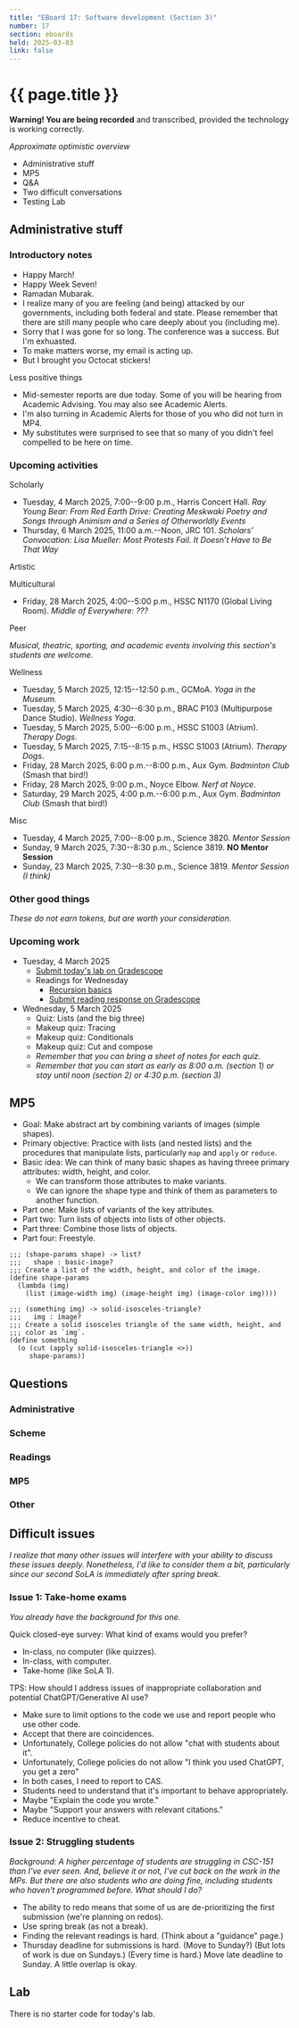 ```yaml
---
title: "EBoard 17: Software development (Section 3)"
number: 17
section: eboards
held: 2025-03-03
link: false
---
```

# {{ page.title }}

**Warning! You are being recorded** and transcribed, provided the technology
is working correctly.

_Approximate optimistic overview_

* Administrative stuff
* MP5
* Q&A
* Two difficult conversations
* Testing Lab

Administrative stuff
--------------------

### Introductory notes

* Happy March!
* Happy Week Seven!
* Ramadan Mubarak.
* I realize many of you are feeling (and being) attacked by our governments,
  including both federal and state. Please remember that there are still
  many people who care deeply about you (including me).
* Sorry that I was gone for so long. The conference was a success. But I'm
  exhuasted.
* To make matters worse, my email is acting up.
* But I brought you Octocat stickers!

Less positive things

* Mid-semester reports are due today. Some of you will be hearing from 
  Academic Advising. You may also see Academic Alerts.
* I'm also turning in Academic Alerts for those of you who did not turn
  in MP4.
* My substitutes were surprised to see that so many of you didn't feel
  compelled to be here on time.

### Upcoming activities

Scholarly

* Tuesday, 4 March 2025, 7:00--9:00 p.m., Harris Concert Hall.
  _Ray Young Bear: From Red Earth Drive: Creating Meskwaki Poetry and 
   Songs through Animism and a Series of Otherworldly Events_
* Thursday, 6 March 2025, 11:00 a.m.--Noon, JRC 101.
  _Scholars' Convocation: Lisa Mueller:
   Most Protests Fail. It Doesn’t Have to Be That Way_

Artistic

Multicultural

* Friday, 28 March 2025, 4:00--5:00 p.m., HSSC N1170 (Global Living Room).
  _Middle of Everywhere: ???_ 

Peer

_Musical, theatric, sporting, and academic events involving this section's
students are welcome._

Wellness

* Tuesday, 5 March 2025, 12:15--12:50 p.m., GCMoA.
  _Yoga in the Museum_.
* Tuesday, 5 March 2025, 4:30--6:30 p.m., 
  BRAC P103 (Multipurpose Dance Studio).
  _Wellness Yoga_.
* Tuesday, 5 March 2025, 5:00--6:00 p.m., HSSC S1003 (Atrium).
  _Therapy Dogs_.
* Tuesday, 5 March 2025, 7:15--8:15 p.m., HSSC S1003 (Atrium).
  _Therapy Dogs_.
* Friday, 28 March 2025, 6:00 p.m.--8:00 p.m., Aux Gym.
  _Badminton Club_ (Smash that bird!)
* Friday, 28 March 2025, 9:00 p.m., Noyce Elbow.
  _Nerf at Noyce_.
* Saturday, 29 March 2025, 4:00 p.m.--6:00 p.m., Aux Gym.
  _Badminton Club_ (Smash that bird!)

Misc

* Tuesday, 4 March 2025, 7:00--8:00 p.m., Science 3820.
  _Mentor Session_
* Sunday, 9 March 2025, 7:30--8:30 p.m., Science 3819. 
  **NO Mentor Session**
* Sunday, 23 March 2025, 7:30--8:30 p.m., Science 3819. 
  _Mentor Session (I think)_

### Other good things

_These do not earn tokens, but are worth your consideration._

### Upcoming work

* Tuesday, 4 March 2025
    * [Submit today's lab on Gradescope](https://www.gradescope.com/courses/948769/assignments/5878751)
    * Readings for Wednesday
        * [Recursion basics](../readings/recursion-basics)
        * [Submit reading response on Gradescope](https://www.gradescope.com/courses/948769/assignments/5878749)
* Wednesday, 5 March 2025
    * Quiz: Lists (and the big three)
    * Makeup quiz: Tracing
    * Makeup quiz: Conditionals
    * Makeup quiz: Cut and compose
    * _Remember that you can bring a sheet of notes for each quiz._
    * _Remember that you can start as early as 8:00 a.m. (section 1) or
      stay until noon (section 2) or 4:30 p.m. (section 3)_

MP5
---

* Goal: Make abstract art by combining variants of images (simple shapes).
* Primary objective: Practice with lists (and nested lists) and the procedures
  that manipulate lists, particularly `map` and `apply` or `reduce`.
* Basic idea: We can think of many basic shapes as having threee
  primary attributes: width, height, and color.
    * We can transform those attributes to make variants.
    * We can ignore the shape type and think of them as parameters to
      another function.
* Part one: Make lists of variants of the key attributes.
* Part two: Turn lists of objects into lists of other objects.
* Part three: Combine those lists of objects.
* Part four: Freestyle.

```
;;; (shape-params shape) -> list?
;;;   shape : basic-image?
;;; Create a list of the width, height, and color of the image.
(define shape-params
  (lambda (img)
    (list (image-width img) (image-height img) (image-color img))))

;;; (something img) -> solid-isosceles-triangle?
;;;   img : image?
;;; Create a solid isosceles triangle of the same width, height, and
;;; color as `img`.
(define something 
  (o (cut (apply solid-isosceles-triangle <>)) 
     shape-params))
```

Questions
---------

### Administrative

### Scheme

### Readings

### MP5

### Other

Difficult issues
----------------

_I realize that many other issues will interfere with your ability to
discuss these issues deeply. Nonetheless, I'd like to consider them a
bit, particularly since our second SoLA is immediately after spring break._

### Issue 1: Take-home exams

_You already have the background for this one._

Quick closed-eye survey: What kind of exams would you prefer?

* In-class, no computer (like quizzes). 
* In-class, with computer. 
* Take-home (like SoLA 1).

TPS: How should I address issues of inappropriate collaboration and
potential ChatGPT/Generative AI use?

* Make sure to limit options to the code we use and report people who use
  other code.
* Accept that there are coincidences.
* Unfortunately, College policies do not allow "chat with students about it".
* Unfortunately, College policies do not allow "I think you used ChatGPT,
  you get a zero"
* In both cases, I need to report to CAS.
* Students need to understand that it's important to behave appropriately.
* Maybe "Explain the code you wrote."
* Maybe "Support your answers with relevant citations."
* Reduce incentive to cheat.

### Issue 2: Struggling students

_Background: A higher percentage of students are struggling in CSC-151
than I've ever seen. And, believe it or not, I've cut back on the work
in the MPs. But there are also students who are doing fine, including
students who haven't programmed before. What should I do?_

* The ability to redo means that some of us are de-prioritizing the first
  submission (we're planning on redos).
* Use spring break (as not a break).
* Finding the relevant readings is hard. (Think about a "guidance" page.)
* Thursday deadline for submissions is hard. (Move to Sunday?) (But
  lots of work is due on Sundays.) (Every time is hard.) Move late
  deadline to Sunday. A little overlap is okay.

Lab
---

There is no starter code for today's lab.
